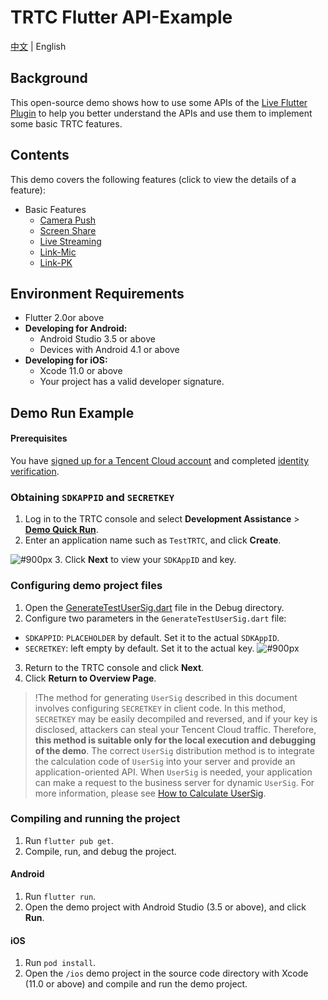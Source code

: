 # TRTC Flutter API-Example 
[中文](README_zh-CN.md) | English

## Background
This open-source demo shows how to use some APIs of the [Live Flutter Plugin](https://intl.cloud.tencent.com/products/trtc) to help you better understand the APIs and use them to implement some basic TRTC features. 

## Contents
This demo covers the following features (click to view the details of a feature):

- Basic Features
  - [Camera Push](./lib/page/Push/LiveCameraPush.dart)
  - [Screen Share](./lib/page/Push/LiveScreenPush.dart)
  - [Live Streaming](./lib/page/Play/LivePlay.dart)
  - [Link-Mic](./lib/page/LinkMic/LiveLinkMicAnchor.dart)
  - [Link-PK](./lib/page/PK/LivePKAnchor.dart)

## Environment Requirements
- Flutter 2.0or above
- **Developing for Android:**
  - Android Studio 3.5 or above
  - Devices with Android 4.1 or above
- **Developing for iOS:**
  - Xcode 11.0 or above
  - Your project has a valid developer signature.

## Demo Run Example

#### Prerequisites
You have [signed up for a Tencent Cloud account](https://intl.cloud.tencent.com/document/product/378/17985) and completed [identity verification](https://intl.cloud.tencent.com/document/product/378/3629).


### Obtaining `SDKAPPID` and `SECRETKEY`
1. Log in to the TRTC console and select **Development Assistance** > **[Demo Quick Run](https://console.cloud.tencent.com/trtc/quickstart)**.
2. Enter an application name such as `TestTRTC`, and click **Create**.

![ #900px](https://main.qcloudimg.com/raw/169391f6711857dca6ed8cfce7b391bd.png)
3. Click **Next** to view your `SDKAppID` and key.


### Configuring demo project files
1. Open the [GenerateTestUserSig.dart](debug/GenerateTestUserSig.dart) file in the Debug directory.
2. Configure two parameters in the `GenerateTestUserSig.dart` file:
  - `SDKAPPID`: `PLACEHOLDER` by default. Set it to the actual `SDKAppID`.
  - `SECRETKEY`: left empty by default. Set it to the actual key.
 ![ #900px](https://main.qcloudimg.com/raw/fba60aa9a44a94455fe31b809433cfa4.png)

3. Return to the TRTC console and click **Next**.
4. Click **Return to Overview Page**.

>!The method for generating `UserSig` described in this document involves configuring `SECRETKEY` in client code. In this method, `SECRETKEY` may be easily decompiled and reversed, and if your key is disclosed, attackers can steal your Tencent Cloud traffic. Therefore, **this method is suitable only for the local execution and debugging of the demo**.
>The correct `UserSig` distribution method is to integrate the calculation code of `UserSig` into your server and provide an application-oriented API. When `UserSig` is needed, your application can make a request to the business server for dynamic `UserSig`. For more information, please see [How to Calculate UserSig](https://intl.cloud.tencent.com/document/product/647/35166).


### Compiling and running the project
1. Run `flutter pub get`.
2. Compile, run, and debug the project.

####  Android
1. Run `flutter run`.
2. Open the demo project with Android Studio (3.5 or above), and click **Run**.

#### iOS
1. Run `pod install`.
2. Open the `/ios` demo project in the source code directory with Xcode (11.0 or above) and compile and run the demo project.


